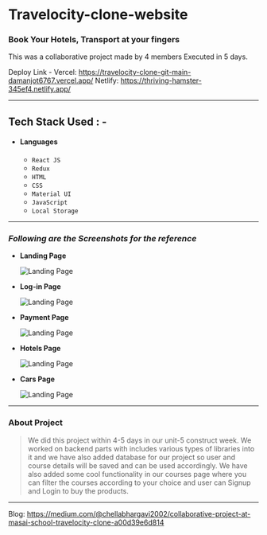 # Travelocity-clone-website

<h3>Book Your Hotels, Transport at your fingers</h3>

This was a collaborative project made by 4 members Executed in 5 days.


  Deploy Link -
  Vercel: https://travelocity-clone-git-main-damanjot6767.vercel.app/
  Netlify: https://thriving-hamster-345ef4.netlify.app/


---

## Tech Stack Used : -

- #### Languages
  - `React JS`
  - `Redux`
  - `HTML`
  - `CSS`
  - `Material UI`
  - `JavaScript `
  - `Local Storage`
  
---

### _Following are the Screenshots for the reference_

- **Landing Page**

  ![Landing Page](https://miro.medium.com/max/786/1*544cRzRQkdy-th2eC8lXpA.jpeg)

- **Log-in Page**

  ![Landing Page](https://miro.medium.com/max/786/1*Rj6LpBn6y0Sq43QrdqRJnw.jpeg)

- **Payment Page**

  ![Landing Page](https://miro.medium.com/max/786/1*iHR-JZqErj3sJZrvRR_JCQ.jpeg)

- **Hotels Page**

  ![Landing Page](https://miro.medium.com/max/786/1*zRiDrm73Ejl657yDjtyA8Q.jpeg)

- **Cars Page**

  ![Landing Page](https://miro.medium.com/max/786/1*q9Jak0Zkhv9QNd59WVfHuQ.jpeg)
  
---

### About Project

> We did this project within 4-5 days in our unit-5 construct week. We worked on backend parts with includes various types of libraries into it and we have also added database for our project so user and course details will be saved and can be used accordingly. We have also added some cool functionality in our courses page where you can filter the courses according to your choice and user can Signup and Login to buy the products.

---

Blog:
https://medium.com/@chellabhargavi2002/collaborative-project-at-masai-school-travelocity-clone-a00d39e6d814
